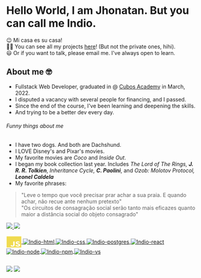 # Hello World, I am Jhonatan. But you can call me Indio.


 😉 Mi casa es su casa!
 <br/>
 👨‍💻 You can see all my projects <a href="https://github.com/IndioBR?tab=repositories" target='blank'>here</a>! (But not the private ones, hihi).
 <br/>
 😃 Or if you want to talk, please email me. I've always open to learn.


 ## About me 🤓
 
 - Fullstack Web Developer, graduated in @ <a href="https://www.cubos.academy/" target="_blank">Cubos Academy</a> in March, 2022.
 - I disputed a vacancy with several people for financing, and I passed.
 - Since the end of the course, I've been learning and deepening the skills.
 - And trying to be a better dev every day.

###### Funny things about me

 - I have two dogs. And both are Dachshund.
 - I LOVE Disney's and Pixar's movies.
 - My favorite movies are <i>Coco</i> and <i>Inside Out</i>.
 - I began my book collection last year. Includes <i>The Lord of The Rings, <strong>J. R. R. Tolkien</strong></i>, <i>Inheritance Cycle, <strong>C. Paolini</strong></i>, and <i>Ozob: Molotov Protocol, <strong>Leonel Caldela</strong></i>
 - My favorite phrases:

  >  "Leve o tempo que você precisar prar achar a sua praia. E quando achar, não recue ante nenhum pretexto" <br/>
  > "Os circuitos de consagração social serão tanto mais eficazes quanto maior a distância social do objeto consagrado"
 
 
 <div style='display: flex; flex-direction: row'>
  <a href="https://github.com/IndioBR/">
  <img height="50%" src="https://github-readme-stats.vercel.app/api?username=IndioBR&show_icons=true&theme=dracula&include_all_commits=true&count_private=true"/>
  <img height="50%" src="https://github-readme-stats.vercel.app/api/top-langs/?username=IndioBR&layout=compact&langs_count=7&theme=dracula"/>
</div>
<div style="display: inline_block"><br>
  <img align="center" alt="Indio-JS" height="30" width="40" src="https://raw.githubusercontent.com/devicons/devicon/master/icons/javascript/javascript-plain.svg">
  <img align="center" alt="Indio-html" height="30" width="40" src="https://cdn.jsdelivr.net/gh/devicons/devicon/icons/html5/html5-original.svg" />
  <img align="center" alt="Indio-css" height="30" width="40" src="https://cdn.jsdelivr.net/gh/devicons/devicon/icons/css3/css3-original.svg" />
  <img align="center" alt="Indio-postgres" height="30" width="40" src="https://cdn.jsdelivr.net/gh/devicons/devicon/icons/postgresql/postgresql-original.svg" />
  <img align="center" alt="Indio-react" height="30" width="40" src="https://cdn.jsdelivr.net/gh/devicons/devicon/icons/react/react-original.svg" />
  <img align="center" alt="Indio-node" height="30" width="40" src="https://cdn.jsdelivr.net/gh/devicons/devicon/icons/nodejs/nodejs-original.svg" />
  <img align="center" alt="Indio-npm" height="30" width="40" src="https://cdn.jsdelivr.net/gh/devicons/devicon/icons/npm/npm-original-wordmark.svg" />
  <img align="center" alt="Indio-vs" height="30" width="40" src="https://cdn.jsdelivr.net/gh/devicons/devicon/icons/visualstudio/visualstudio-plain.svg" />
<div>

  ##
  
<div>
  <a href = "mailto:contact.jonatasdev@gmail.com"><img src="https://img.shields.io/badge/-Gmail-%23333?style=for-the-badge&logo=gmail&logoColor=white" target="_blank"></a>
  <a href="https://www.linkedin.com/in/devIndio" target="_blank"><img src="https://img.shields.io/badge/-LinkedIn-%230077B5?style=for-the-badge&logo=linkedin&logoColor=white" target="_blank"></a>
 <div>
